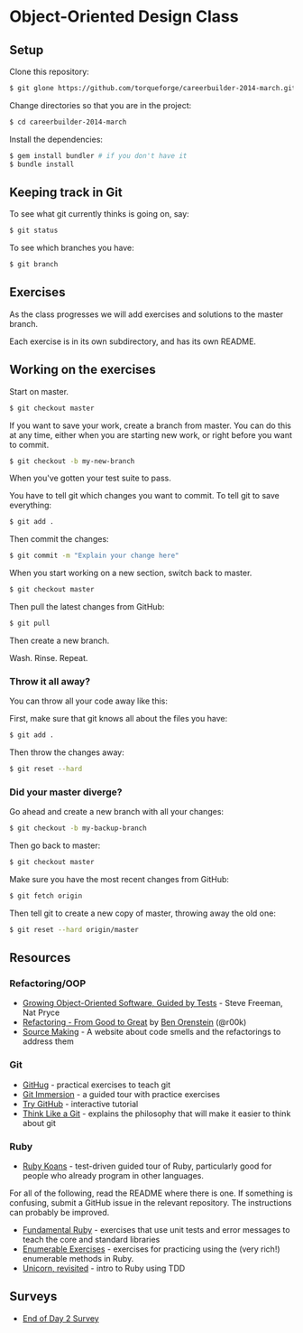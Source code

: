 # Object-Oriented Design Class

## Setup

Clone this repository:

```bash
$ git glone https://github.com/torqueforge/careerbuilder-2014-march.git
```

Change directories so that you are in the project:

```bash
$ cd careerbuilder-2014-march
```

Install the dependencies:

```bash
$ gem install bundler # if you don't have it
$ bundle install
```

## Keeping track in Git

To see what git currently thinks is going on, say:

```bash
$ git status
```

To see which branches you have:

```bash
$ git branch
```

## Exercises

As the class progresses we will add exercises and solutions to
the master branch.

Each exercise is in its own subdirectory, and has its own README.

## Working on the exercises

Start on master.

```bash
$ git checkout master
```

If you want to save your work, create a branch from master. You can do this at
any time, either when you are starting new work, or right before you want to
commit.

```bash
$ git checkout -b my-new-branch
```

When you've gotten your test suite to pass.

You have to tell git which changes you want to commit. To tell git to save
everything:

```bash
$ git add .
```

Then commit the changes:

```bash
$ git commit -m "Explain your change here"
```

When you start working on a new section, switch back to master.

```bash
$ git checkout master
```

Then pull the latest changes from GitHub:

```bash
$ git pull
```

Then create a new branch.

Wash. Rinse. Repeat.

### Throw it all away?

You can throw all your code away like this:

First, make sure that git knows all about the files you have:

```bash
$ git add .
```

Then throw the changes away:

```bash
$ git reset --hard
```

### Did your master diverge?

Go ahead and create a new branch with all your changes:

```bash
$ git checkout -b my-backup-branch
```

Then go back to master:

```bash
$ git checkout master
```

Make sure you have the most recent changes from GitHub:

```bash
$ git fetch origin
```

Then tell git to create a new copy of master, throwing away the old one:

```bash
$ git reset --hard origin/master
```

## Resources

### Refactoring/OOP

* [Growing Object-Oriented Software, Guided by Tests](http://www.amazon.com/Growing-Object-Oriented-Software-Guided-Tests/dp/0321503627/) - Steve Freeman, Nat Pryce
* [Refactoring - From Good to Great](http://www.confreaks.com/videos/1233-aloharuby2012-refactoring-from-good-to-great) by [Ben Orenstein](https://twitter.com/r00k) (@r00k)
* [Source Making](http://sourcemaking.com/) - A website about code smells and the refactorings to address them

### Git

* [GitHug](https://github.com/Gazler/githug) - practical exercises to teach git
* [Git Immersion](http://gitimmersion.com/) - a guided tour with practice exercises
* [Try GitHub](http://try.github.io/) - interactive tutorial
* [Think Like a Git](http://think-like-a-git.net/) - explains the philosophy that will make it easier to think about git

### Ruby

* [Ruby Koans](http://rubykoans.com/) - test-driven guided tour of Ruby,
  particularly good for people who already program in other languages.

For all of the following, read the README where there is one. If something is
confusing, submit a GitHub issue in the relevant repository. The instructions
can probably be improved.

* [Fundamental Ruby](https://github.com/JumpstartLab/ruby-exercises) - exercises that use unit tests and error messages to teach the core and standard libraries
* [Enumerable Exercises](https://github.com/JumpstartLab/enums-exercises) - exercises for practicing using the (very rich!) enumerable methods in Ruby.
* [Unicorn, revisited](http://tutorials.jumpstartlab.com/topics/testing/intro-to-tdd.html) - intro to Ruby using TDD


## Surveys

* [End of Day 2 Survey](https://docs.google.com/forms/d/16an6GK-lzmVFgJkyizwHi6HyOgVWIan5KyBIUiZBpYo/viewform)
